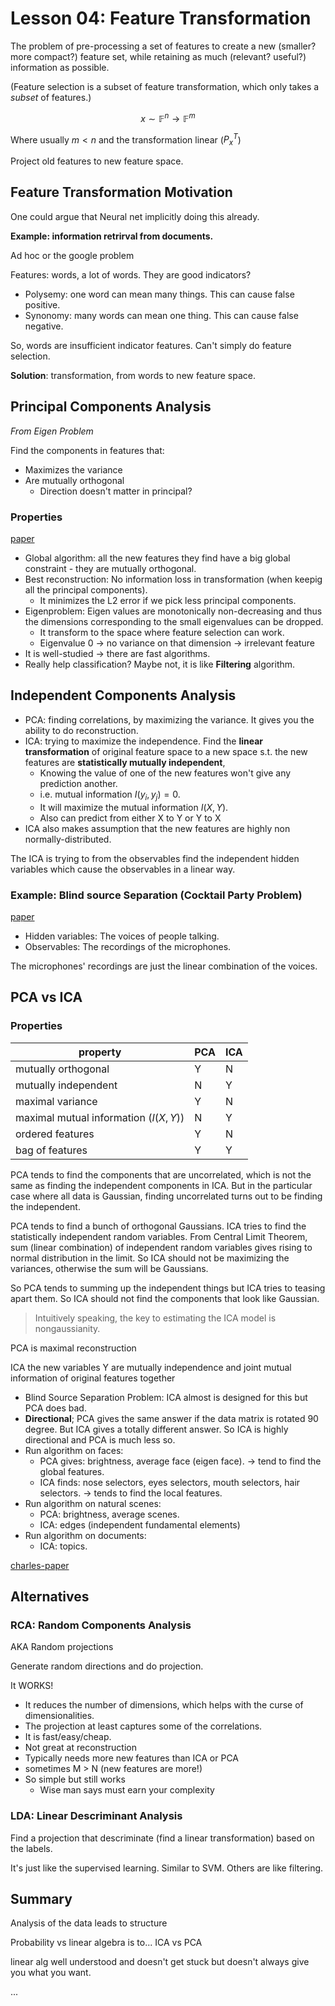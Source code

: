 # Lesson 04: Feature Transformation

The problem of pre-processing a set of features to create a new (smaller? more compact?) feature set, while retaining as much (relevant? useful?) information as possible.

(Feature selection is a subset of feature transformation, which only takes a *subset* of features.)

$$x\sim \mathbb{F}^n \rightarrow \mathbb{F}^m$$

Where usually $m<n$ and the transformation linear ($P_x^T$)

Project old features to new feature space.

## Feature Transformation Motivation

One could argue that Neural net implicitly doing this already.

**Example: information retrirval from documents.**

Ad hoc or the google problem

Features: words, a lot of words. They are good indicators?

* Polysemy: one word can mean many things. This can cause false positive.
* Synonomy: many words can mean one thing. This can cause false negative.

So, words are insufficient indicator features.  Can't simply do feature selection.

**Solution**: transformation, from words to new feature space.

## Principal Components Analysis

*From Eigen Problem*

Find the components in features that:

* Maximizes the variance
* Are mutually orthogonal
  * Direction doesn't matter in principal?
  
### Properties

[paper](https://www.cs.princeton.edu/picasso/mats/PCA-Tutorial-Intuition_jp.pdf)

* Global algorithm: all the new features they find have a big global constraint - they are mutually orthogonal.
* Best reconstruction: No information loss in transformation (when keepig all the principal components).
  + It minimizes the L2 error if we pick less principal components.
* Eigenproblem: Eigen values are monotonically non-decreasing and thus the dimensions corresponding to the small eigenvalues can be dropped.
  + It transform to the space where feature selection can work.
  + Eigenvalue 0 -> no variance on that dimension -> irrelevant feature
* It is well-studied -> there are fast algorithms.
* Really help classification? Maybe not, it is like **Filtering** algorithm.

## Independent Components Analysis

* PCA: finding correlations, by maximizing the variance. It gives you the ability to do reconstruction.
* ICA: trying to maximize the independence. Find the **linear transformation** of original feature space to a new space s.t. the new features are **statistically mutually independent**,
  + Knowing the value of one of the new features won't give any prediction another.
  + i.e. mutual information $I(y_i,y_j) = 0$.
  + It will maximize the mutual information $I(X,Y)$.
  + Also can predict from either X to Y or Y to X
* ICA also makes assumption that the new features are highly non normally-distributed.

The ICA is trying to from the observables find the independent hidden variables which cause the observables in a linear way.

### Example: Blind source Separation (Cocktail Party Problem)

[paper](https://www.cs.helsinki.fi/u/ahyvarin/papers/NN00new.pdf)

* Hidden variables: The voices of people talking.
* Observables: The recordings of the microphones.

The microphones' recordings are just the linear combination of the voices.

## PCA vs ICA

### Properties

property                              | PCA | ICA
--------------------------------------|-----|----
mutually orthogonal                   | Y   | N
mutually independent                  | N   | Y
maximal variance                      | Y   | N
maximal mutual information ($I(X,Y)$) | N   | Y
ordered features                      | Y   | N
bag of features                       | Y   | Y

PCA tends to find the components that are uncorrelated, which is not the same as finding the independent components in ICA. But in the particular case where all data is Gaussian, finding uncorrelated turns out to be finding the independent.

PCA tends to find a bunch of orthogonal Gaussians. ICA tries to find the statistically independent random variables. From Central Limit Theorem, sum (linear combination) of independent random variables gives rising to normal distribution in the limit. So ICA should not be maximizing the variances, otherwise the sum will be Gaussians.

So PCA tends to summing up the independent things but ICA tries to teasing apart them. So ICA should not find the components that look like Gaussian.

> Intuitively speaking, the key to estimating the ICA model is nongaussianity.


PCA is maximal reconstruction

ICA the new variables Y are mutually independence and joint mutual information of original features together

* Blind Source Separation Problem: ICA almost is designed for this but PCA does bad.
* **Directional**; PCA gives the same answer if the data matrix is rotated 90 degree. But ICA gives a totally different answer. So ICA is highly directional and PCA is much less so.
* Run algorithm on faces:
  + PCA gives: brightness, average face (eigen face). -> tend to find the global features.
  + ICA finds: nose selectors, eyes selectors, mouth selectors, hair selectors. -> tends to find the local features.
* Run algorithm on natural scenes:
  + PCA: brightness, average scenes.
  + ICA: edges (independent fundamental elements)
* Run algorithm on documents:
  + ICA: topics.

[charles-paper](http://www.cc.gatech.edu/~isbell/papers/isbell-ica-nips-1999.pdf)

## Alternatives

### RCA: Random Components Analysis

AKA Random projections 

Generate random directions and do projection.

It WORKS!

* It reduces the number of dimensions, which helps with the curse of dimensionalities.
* The projection at least captures some of the correlations.
* It is fast/easy/cheap.
* Not great at reconstruction
* Typically needs more new features than ICA or PCA
* sometimes M > N (new features are more!)
* So simple but still works
  * Wise man says must earn your complexity

### LDA: Linear Descriminant Analysis

Find a projection that descriminate (find a linear transformation) based on the labels.

It's just like the supervised learning.  Similar to SVM.  Others are like filtering.


## Summary

Analysis of the data leads to structure

Probability vs linear algebra
is to...
ICA vs PCA

linear alg well understood and doesn't get stuck but doesn't always give you what you want.












...
